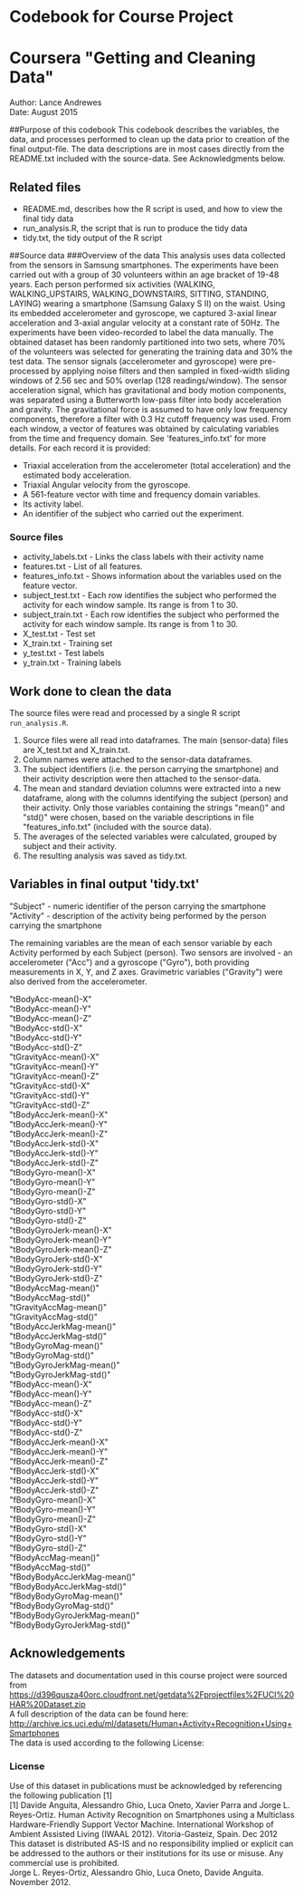 # Codebook for Course Project  
# Coursera "Getting and Cleaning Data"  
Author: Lance Andrewes  
Date: August 2015  

##Purpose of this codebook
This codebook describes the variables, the data, and processes performed to clean up the data prior to creation of the final output-file. The data descriptions are in most cases directly from the README.txt included with the source-data. See Acknowledgments below.

## Related files
* README.md,         describes how the R script is used, and how to view the final tidy data  
* run_analysis.R,    the script that is run to produce the tidy data
* tidy.txt,          the tidy output of the R script

##Source data
###Overview of the data
This analysis uses data collected from the sensors in Samsung smartphones. The experiments have been carried out with a group of 30 volunteers within an age bracket of 19-48 years. Each person performed six activities (WALKING, WALKING_UPSTAIRS, WALKING_DOWNSTAIRS, SITTING, STANDING, LAYING) wearing a smartphone (Samsung Galaxy S II) on the waist. Using its embedded accelerometer and gyroscope, we captured 3-axial linear acceleration and 3-axial angular velocity at a constant rate of 50Hz. The experiments have been video-recorded to label the data manually. The obtained dataset has been randomly partitioned into two sets, where 70% of the volunteers was selected for generating the training data and 30% the test data. 
The sensor signals (accelerometer and gyroscope) were pre-processed by applying noise filters and then sampled in fixed-width sliding windows of 2.56 sec and 50% overlap (128 readings/window). The sensor acceleration signal, which has gravitational and body motion components, was separated using a Butterworth low-pass filter into body acceleration and gravity. The gravitational force is assumed to have only low frequency components, therefore a filter with 0.3 Hz cutoff frequency was used. From each window, a vector of features was obtained by calculating variables from the time and frequency domain. See 'features_info.txt' for more details. 
For each record it is provided:
* Triaxial acceleration from the accelerometer (total acceleration) and the estimated body acceleration.
* Triaxial Angular velocity from the gyroscope. 
* A 561-feature vector with time and frequency domain variables. 
* Its activity label. 
* An identifier of the subject who carried out the experiment.

### Source files
* activity_labels.txt - Links the class labels with their activity name
* features.txt - List of all features.
* features_info.txt - Shows information about the variables used on the feature vector.
* subject_test.txt - Each row identifies the subject who performed the activity for each window sample. Its range is from 1 to 30.
* subject_train.txt - Each row identifies the subject who performed the activity for each window sample. Its range is from 1 to 30. 
* X_test.txt - Test set       
* X_train.txt - Training set
* y_test.txt - Test labels
* y_train.txt - Training labels
  
## Work done to clean the data
The source files were read and processed by a single R script `run_analysis.R`.
 
1. Source files were all read into dataframes. The main (sensor-data) files are X_test.txt and X_train.txt.
2. Column names were attached to the sensor-data dataframes.
3. The subject identifiers (i.e. the person carrying the smartphone) and their activity description were then attached to the sensor-data.
4. The mean and standard deviation columns were extracted into a new dataframe, along with the columns identifying the subject (person) and their activity. Only those variables containing the strings "mean()" and "std()" were chosen, based on the variable descriptions in file "features_info.txt" (included with the source data).
5. The averages of the selected variables were calculated, grouped by subject and their activity. 
6. The resulting analysis was saved as tidy.txt.

## Variables in final output 'tidy.txt'

"Subject"  - numeric identifier of the person carrying the smartphone    
"Activity"  - description of the activity being performed by the person carrying the smartphone  
  
The remaining variables are the mean of each sensor variable by each Activity performed by each Subject (person). Two sensors are involved - an accelerometer ("Acc") and a gyroscope ("Gyro"), both providing measurements in X, Y, and Z axes. Gravimetric variables ("Gravity") were also derived from the accelerometer.  
  
"tBodyAcc-mean()-X"  
"tBodyAcc-mean()-Y"  
"tBodyAcc-mean()-Z"  
"tBodyAcc-std()-X"  
"tBodyAcc-std()-Y"  
"tBodyAcc-std()-Z"  
"tGravityAcc-mean()-X"  
"tGravityAcc-mean()-Y"  
"tGravityAcc-mean()-Z"  
"tGravityAcc-std()-X"  
"tGravityAcc-std()-Y"  
"tGravityAcc-std()-Z"  
"tBodyAccJerk-mean()-X"  
"tBodyAccJerk-mean()-Y"  
"tBodyAccJerk-mean()-Z"  
"tBodyAccJerk-std()-X"  
"tBodyAccJerk-std()-Y"  
"tBodyAccJerk-std()-Z"  
"tBodyGyro-mean()-X"  
"tBodyGyro-mean()-Y"  
"tBodyGyro-mean()-Z"  
"tBodyGyro-std()-X"  
"tBodyGyro-std()-Y"  
"tBodyGyro-std()-Z"  
"tBodyGyroJerk-mean()-X"  
"tBodyGyroJerk-mean()-Y"  
"tBodyGyroJerk-mean()-Z"  
"tBodyGyroJerk-std()-X"  
"tBodyGyroJerk-std()-Y"  
"tBodyGyroJerk-std()-Z"  
"tBodyAccMag-mean()"  
"tBodyAccMag-std()"  
"tGravityAccMag-mean()"  
"tGravityAccMag-std()"  
"tBodyAccJerkMag-mean()"  
"tBodyAccJerkMag-std()"  
"tBodyGyroMag-mean()"  
"tBodyGyroMag-std()"  
"tBodyGyroJerkMag-mean()"  
"tBodyGyroJerkMag-std()"  
"fBodyAcc-mean()-X"  
"fBodyAcc-mean()-Y"  
"fBodyAcc-mean()-Z"  
"fBodyAcc-std()-X"  
"fBodyAcc-std()-Y"  
"fBodyAcc-std()-Z"  
"fBodyAccJerk-mean()-X"  
"fBodyAccJerk-mean()-Y"  
"fBodyAccJerk-mean()-Z"  
"fBodyAccJerk-std()-X"  
"fBodyAccJerk-std()-Y"  
"fBodyAccJerk-std()-Z"  
"fBodyGyro-mean()-X"  
"fBodyGyro-mean()-Y"  
"fBodyGyro-mean()-Z"  
"fBodyGyro-std()-X"  
"fBodyGyro-std()-Y"  
"fBodyGyro-std()-Z"  
"fBodyAccMag-mean()"  
"fBodyAccMag-std()"  
"fBodyBodyAccJerkMag-mean()"  
"fBodyBodyAccJerkMag-std()"  
"fBodyBodyGyroMag-mean()"  
"fBodyBodyGyroMag-std()"  
"fBodyBodyGyroJerkMag-mean()"  
"fBodyBodyGyroJerkMag-std()"  

## Acknowledgements
The datasets and documentation used in this course project were sourced from https://d396qusza40orc.cloudfront.net/getdata%2Fprojectfiles%2FUCI%20HAR%20Dataset.zip  
A full description of the data can be found here: http://archive.ics.uci.edu/ml/datasets/Human+Activity+Recognition+Using+Smartphones  
The data is used according to the following License:  

### License
Use of this dataset in publications must be acknowledged by referencing the following publication [1]    
[1] Davide Anguita, Alessandro Ghio, Luca Oneto, Xavier Parra and Jorge L. Reyes-Ortiz. Human Activity Recognition on Smartphones using a Multiclass Hardware-Friendly Support Vector Machine. International Workshop of Ambient Assisted Living (IWAAL 2012). Vitoria-Gasteiz, Spain. Dec 2012  
This dataset is distributed AS-IS and no responsibility implied or explicit can be addressed to the authors or their institutions for its use or misuse. Any commercial use is prohibited.  
Jorge L. Reyes-Ortiz, Alessandro Ghio, Luca Oneto, Davide Anguita. November 2012.


